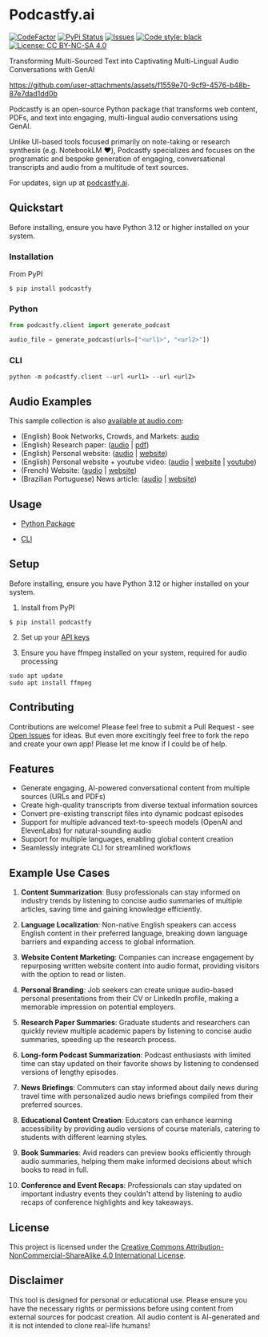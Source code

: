 # Podcastfy.ai
[![CodeFactor](https://www.codefactor.io/repository/github/souzatharsis/podcastfy/badge)](https://www.codefactor.io/repository/github/souzatharsis/podcastfy)
[![PyPi Status](https://img.shields.io/pypi/v/podcastfy)](https://pypi.org/project/podcastfy/)
[![Issues](https://img.shields.io/github/issues-raw/souzatharsis/podcastfy)](https://github.com/souzatharsis/podcastfy/issues)
[![Code style: black](https://img.shields.io/badge/code%20style-black-000000.svg)](https://github.com/python/black)
[![License: CC BY-NC-SA 4.0](https://img.shields.io/badge/License-CC%20BY--NC--SA%204.0-lightgrey.svg)](https://creativecommons.org/licenses/by-nc-sa/4.0/)

Transforming Multi-Sourced Text into Captivating Multi-Lingual Audio Conversations with GenAI

https://github.com/user-attachments/assets/f1559e70-9cf9-4576-b48b-87e7dad1dd0b

Podcastfy is an open-source Python package that transforms web content, PDFs, and text into engaging, multi-lingual audio conversations using GenAI. 

Unlike UI-based tools focused primarily on note-taking or research synthesis (e.g. NotebookLM ❤️), Podcastfy specializes and focuses on the programatic and bespoke generation of engaging, conversational transcripts and audio from a multitude of text sources.

For updates, sign up at [podcastfy.ai](https://podcastfy.ai).

## Quickstart

Before installing, ensure you have Python 3.12 or higher installed on your system.

### Installation

From PyPI

`$ pip install podcastfy`

### Python
```python
from podcastfy.client import generate_podcast

audio_file = generate_podcast(urls=["<url1>", "<url2>"])
```
### CLI
```
python -m podcastfy.client --url <url1> --url <url2>
```

## Audio Examples

This sample collection is also [available at audio.com](https://audio.com/thatupiso/collections/podcastfy):
- (English) Book Networks, Crowds, and Markets: [audio](https://audio.com/thatupiso/audio/networks)
- (English) Research paper: ([audio](https://audio.com/thatupiso/audio/agro-paper) | [pdf](./data/pdf/s41598-024-58826-w.pdf))
- (English) Personal website: ([audio](https://audio.com/thatupiso/audio/tharsis) | [website](https://www.souzatharsis.com))
- (English) Personal website + youtube video: ([audio](https://audio.com/thatupiso/audio/tharsis-ai) | [website](https://www.souzatharsis.com) | [youtube](https://www.youtube.com/watch?v=sJE1dE2dulg))
- (French) Website: ([audio](https://audio.com/thatupiso/audio/podcast-fr-agro) | [website](https://agroclim.inrae.fr/))
- (Brazilian Portuguese) News article: ([audio](https://audio.com/thatupiso/audio/podcast-thatupiso-br) | [website](https://noticias.uol.com.br/eleicoes/2024/10/03/nova-pesquisa-datafolha-quem-subiu-e-quem-caiu-na-disputa-de-sp-03-10.htm))
  

## Usage

- [Python Package](podcastfy.ipynb)

- [CLI](usage/cli.md)

## Setup
Before installing, ensure you have Python 3.12 or higher installed on your system.

1. Install from PyPI

  `$ pip install podcastfy`

2. Set up your [API keys](usage/config.md)

3. Ensure you have ffmpeg installed on your system, required for audio processing
```
sudo apt update
sudo apt install ffmpeg
```    
## Contributing

Contributions are welcome! Please feel free to submit a Pull Request - see [Open Issues](https://github.com/souzatharsis/podcastfy/issues) for ideas. But even more excitingly feel free to fork the repo and create your own app! Please let me know if I could be of help.

## Features

- Generate engaging, AI-powered conversational content from multiple sources (URLs and PDFs)
- Create high-quality transcripts from diverse textual information sources
- Convert pre-existing transcript files into dynamic podcast episodes
- Support for multiple advanced text-to-speech models (OpenAI and ElevenLabs) for natural-sounding audio
- Support for multiple languages, enabling global content creation
- Seamlessly integrate CLI for streamlined workflows

## Example Use Cases

1. **Content Summarization**: Busy professionals can stay informed on industry trends by listening to concise audio summaries of multiple articles, saving time and gaining knowledge efficiently.

2. **Language Localization**: Non-native English speakers can access English content in their preferred language, breaking down language barriers and expanding access to global information.

3. **Website Content Marketing**: Companies can increase engagement by repurposing written website content into audio format, providing visitors with the option to read or listen.

4. **Personal Branding**: Job seekers can create unique audio-based personal presentations from their CV or LinkedIn profile, making a memorable impression on potential employers.

5. **Research Paper Summaries**: Graduate students and researchers can quickly review multiple academic papers by listening to concise audio summaries, speeding up the research process.

6. **Long-form Podcast Summarization**: Podcast enthusiasts with limited time can stay updated on their favorite shows by listening to condensed versions of lengthy episodes.

7. **News Briefings**: Commuters can stay informed about daily news during travel time with personalized audio news briefings compiled from their preferred sources.

8. **Educational Content Creation**: Educators can enhance learning accessibility by providing audio versions of course materials, catering to students with different learning styles.

9. **Book Summaries**: Avid readers can preview books efficiently through audio summaries, helping them make informed decisions about which books to read in full.

10. **Conference and Event Recaps**: Professionals can stay updated on important industry events they couldn't attend by listening to audio recaps of conference highlights and key takeaways.


## License

This project is licensed under the [Creative Commons Attribution-NonCommercial-ShareAlike 4.0 International License](https://creativecommons.org/licenses/by-nc-sa/4.0/).

## Disclaimer

This tool is designed for personal or educational use. Please ensure you have the necessary rights or permissions before using content from external sources for podcast creation. All audio content is AI-generated and it is not intended to clone real-life humans!
